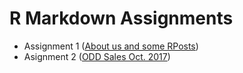 # R Markdown Assignments

+ Assignment 1  ([About us and some RPosts](https://mef-bda503.github.io/pj18-mustaa8/markdownhomework1.html))
+ Asignment 2 ([ODD Sales Oct. 2017](https://mef-bda503.github.io/pj18-mustaa8/r2.html))

